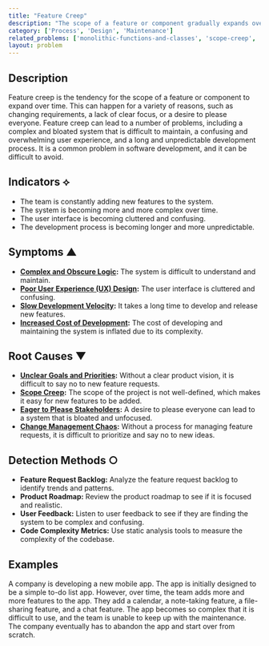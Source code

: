 ```yaml
---
title: "Feature Creep"
description: "The scope of a feature or component gradually expands over time, leading to a complex and bloated system that is difficult to maintain."
category: ['Process', 'Design', 'Maintenance']
related_problems: ['monolithic-functions-and-classes', 'scope-creep', 'complex-and-obscure-logic']
layout: problem
---
```


## Description
Feature creep is the tendency for the scope of a feature or component to expand over time. This can happen for a variety of reasons, such as changing requirements, a lack of clear focus, or a desire to please everyone. Feature creep can lead to a number of problems, including a complex and bloated system that is difficult to maintain, a confusing and overwhelming user experience, and a long and unpredictable development process. It is a common problem in software development, and it can be difficult to avoid.

## Indicators ⟡
- The team is constantly adding new features to the system.
- The system is becoming more and more complex over time.
- The user interface is becoming cluttered and confusing.
- The development process is becoming longer and more unpredictable.

## Symptoms ▲
- **[Complex and Obscure Logic](complex-and-obscure-logic.md):** The system is difficult to understand and maintain.
- **[Poor User Experience (UX) Design](poor-user-experience-ux-design.md):** The user interface is cluttered and confusing.
- **[Slow Development Velocity](slow-development-velocity.md):** It takes a long time to develop and release new features.
- **[Increased Cost of Development](increased-cost-of-development.md):** The cost of developing and maintaining the system is inflated due to its complexity.

## Root Causes ▼
- **[Unclear Goals and Priorities](unclear-goals-and-priorities.md):** Without a clear product vision, it is difficult to say no to new feature requests.
- **[Scope Creep](scope-creep.md):** The scope of the project is not well-defined, which makes it easy for new features to be added.
- **[Eager to Please Stakeholders](eager-to-please-stakeholders.md):** A desire to please everyone can lead to a system that is bloated and unfocused.
- **[Change Management Chaos](change-management-chaos.md):** Without a process for managing feature requests, it is difficult to prioritize and say no to new ideas.

## Detection Methods ○
- **Feature Request Backlog:** Analyze the feature request backlog to identify trends and patterns.
- **Product Roadmap:** Review the product roadmap to see if it is focused and realistic.
- **User Feedback:** Listen to user feedback to see if they are finding the system to be complex and confusing.
- **Code Complexity Metrics:** Use static analysis tools to measure the complexity of the codebase.

## Examples
A company is developing a new mobile app. The app is initially designed to be a simple to-do list app. However, over time, the team adds more and more features to the app. They add a calendar, a note-taking feature, a file-sharing feature, and a chat feature. The app becomes so complex that it is difficult to use, and the team is unable to keep up with the maintenance. The company eventually has to abandon the app and start over from scratch.
